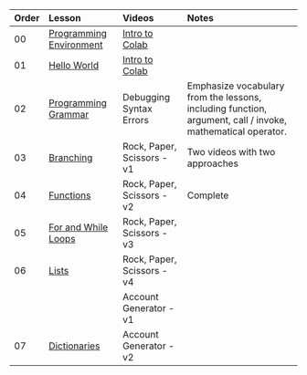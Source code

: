 | Order | Lesson | Videos | Notes |
| :---- |:----|:----|:----|
| 00    | [Programming Environment](./environment-setup/)| [Intro to Colab](https://adaacademy.hosted.panopto.com/Panopto/Pages/Viewer.aspx?id=3fefdcce-9b07-4c0f-a5d6-ac020156a9c6)| |  
| 01    | [Hello World](./01_hello_world.ipynb)| [Intro to Colab](https://adaacademy.hosted.panopto.com/Panopto/Pages/Viewer.aspx?id=3fefdcce-9b07-4c0f-a5d6-ac020156a9c6)| |
| 02    | [Programming Grammar](./02_programming_grammar.ipynb) | Debugging Syntax Errors | Emphasize vocabulary from the lessons, including function, argument, call / invoke, mathematical operator. |
| 03    | [Branching](./03_branching.ipynb) | Rock, Paper, Scissors - v1 | Two videos with two approaches| Complete |
| 04    | [Functions](./04_functions.ipynb) | Rock, Paper, Scissors - v2 | Complete |
| 05    | [For and While Loops](./05_loops_iteration.ipynb)| Rock, Paper, Scissors - v3 | |
| 06    | [Lists](./06_lists.ipynb)| Rock, Paper, Scissors - v4 | |
| | |Account Generator - v1 | |
| 07    | [Dictionaries](./07_dictionaries.ipynb)|Account Generator - v2 | |

